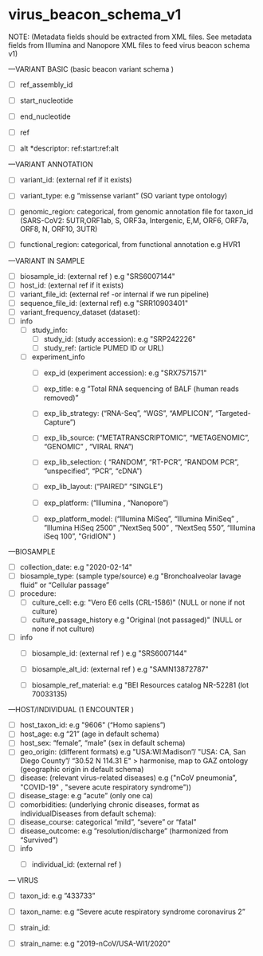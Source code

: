 # virus_beacon_schema_v1
NOTE: (Metadata fields should be extracted from XML files. See metadata fields from Illumina and Nanopore XML files to feed virus beacon schema v1)


—VARIANT BASIC (basic beacon variant schema )
- [ ] ref_assembly_id
- [ ] start_nucleotide
- [ ] end_nucleotide
- [ ] ref
- [ ] alt
*descriptor: ref:start:ref:alt


—VARIANT  ANNOTATION  
- [ ] variant_id: (external ref if it exists)
- [ ] variant_type: e.g “missense variant”  (SO variant type ontology)
- [ ] genomic_region: categorical, from genomic annotation file for taxon_id (SARS-CoV2: 5UTR,ORF1ab, S, ORF3a, Intergenic, E,M, ORF6, ORF7a, ORF8, N, ORF10, 3UTR)
- [ ] functional_region:  categorical, from functional annotation e.g HVR1



—VARIANT IN SAMPLE
- [ ] biosample_id: (external ref ) e.g "SRS6007144"
- [ ] host_id: (external ref if it exists)
- [ ] variant_file_id: (external ref -or internal if we run pipeline)
- [ ] sequence_file_id:  (external ref) e.g "SRR10903401"
- [ ] variant_frequency_dataset (dataset):
- [ ] info
	- [ ] study_info: 
		- [ ] study_id: (study accession): e.g  "SRP242226"
		- [ ] study_ref: (article PUMED ID or URL)
	- [ ] experiment_info
		- [ ] exp_id (experiment accession): e.g  "SRX7571571"
		- [ ] exp_title: e.g ”Total RNA sequencing of BALF (human reads removed)”
		- [ ] exp_lib_strategy: (“RNA-Seq”, “WGS”, “AMPLICON”, “Targeted-Capture”) 
		- [ ] exp_lib_source: (“METATRANSCRIPTOMIC”, “METAGENOMIC”, “GENOMIC” , “VIRAL RNA”)
		- [ ] exp_lib_selection: ( “RANDOM”, “RT-PCR”, “RANDOM PCR”, “unspecified”, “PCR”, “cDNA”)
		- [ ] exp_lib_layout: (“PAIRED” “SINGLE”) 
		- [ ] exp_platform: (“Illumina , “Nanopore”)
		- [ ] exp_platform_model: (“Illumina MiSeq”, “Illumina MiniSeq” , ”Illumina HiSeq 2500” ,”NextSeq 500” , ”NextSeq 550”, “Illumina iSeq 100”, "GridION" ) 


—BIOSAMPLE  
- [ ] collection_date:  e.g  "2020-02-14" 
- [ ] biosample_type: (sample type/source) e.g "Bronchoalveolar lavage fluid” or “Cellular passage”
- [ ] procedure:
	- [ ] culture_cell: e.g: "Vero E6 cells (CRL-1586)" (NULL or none if not culture)
	- [ ] culture_passage_history e.g "Original (not passaged)" (NULL or none if not culture)
- [ ] info
	- [ ] biosample_id: (external ref ) e.g "SRS6007144"
	- [ ] biosample_alt_id: (external ref ) e.g "SAMN13872787"
	- [ ] biosample_ref_material: e.g "BEI Resources catalog NR-52281 (lot 70033135)



—HOST/INDIVIDUAL  (1 ENCOUNTER )
- [ ] host_taxon_id: e.g "9606" (“Homo sapiens”)
- [ ] host_age: e.g “21”  (age in default schema)
- [ ] host_sex:  “female”, “male” (sex in default schema)
- [ ] geo_origin:  (different formats) e.g "USA:WI:Madison”/ "USA: CA, San Diego County”/ “30.52 N 114.31 E"  > harmonise, map to GAZ ontology (geographic origin in default schema)
- [ ] disease: (relevant virus-related diseases) e.g ("nCoV pneumonia”, "COVID-19" , "severe acute respiratory syndrome"))
- [ ] disease_stage: e.g “acute” (only one ca)
- [ ] comorbidities: (underlying chronic diseases, format as individualDiseases from default schema): 
- [ ] disease_course: categorical ”mild”, “severe” or “fatal”
- [ ] disease_outcome: e.g ”resolution/discharge” (harmonized from “Survived”)
- [ ] info 
	- [ ] individual_id: (external ref ) 

	

— VIRUS
- [ ] taxon_id:  e.g ”433733”
- [ ] taxon_name: e.g “Severe acute 	 respiratory syndrome coronavirus 2”
- [ ] strain_id: 
- [ ] strain_name: e.g "2019-nCoV/USA-WI1/2020" 


